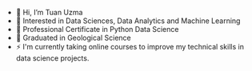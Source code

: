 - 👋 Hi, I’m Tuan Uzma
- 👀 Interested in Data Sciences, Data Analytics and Machine Learning
- 🌱 Professional Certificate in Python Data Science
- 💞️ Graduated in Geological Science
- ⚡ I'm currently taking online courses to improve my technical skills in data science projects.

<!---
tuanuzma/tuanuzma is a ✨ special ✨ repository because its `README.md` (this file) appears on your GitHub profile.
You can click the Preview link to take a look at your changes.
--->
